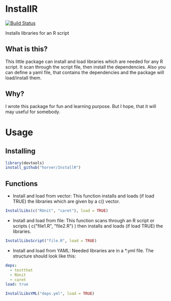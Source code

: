 # InstallR
[![Build Status](https://travis-ci.org/horver/InstallR.svg?branch=master)](https://travis-ci.org/horver/InstallR)

Installs libraries for an R script

## What is this?
This little package can install and load libraries which are needed for any R script. It scan through the script file, then install the dependencies. Also you can define a yaml file, that contains the dependencies and the package will load/install them.

## Why?
I wrote this package for fun and learning purpose. But I hope, that it will may useful for somebody.

# Usage

## Installing

```r
library(devtools)
install_github("horver/InstallR")
```

## Functions

- Install and load from vector:
This function installs and loads (if load TRUE) the libraries which are given by a c() vector.
```r
InstallLibs(c("RUnit", "caret"), load = TRUE)
```

- Install and load from file:
This function scans through an R script or scripts ( c("file1.R", "file2.R") ) then
installs and loads (if load TRUE) the libraries.
```r
InstallLibsScript("file.R", load = TRUE)
```

- Install and load from YAML:
Needed libraries are in a *.yml file. The structure should look like this:

```yaml
deps:
  - testthat
  - RUnit
  - caret
load: true
```


```r
InstallLibsYML("deps.yml", load = TRUE)
```
